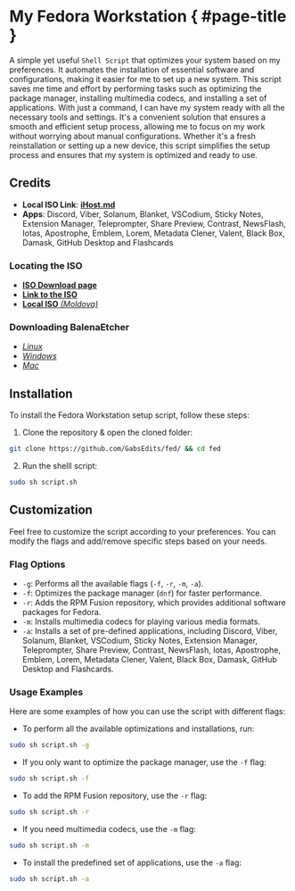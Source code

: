 # My Fedora Workstation { #page-title }

A simple yet useful `Shell Script` that optimizes your system based on my preferences. It automates the installation of essential software and configurations, making it easier for me to set up a new system. This script saves me time and effort by performing tasks such as optimizing the package manager, installing multimedia codecs, and installing a set of applications. With just a command, I can have my system ready with all the necessary tools and settings. It's a convenient solution that ensures a smooth and efficient setup process, allowing me to focus on my work without worrying about manual configurations. Whether it's a fresh reinstallation or setting up a new device, this script simplifies the setup process and ensures that my system is optimized and ready to use. 

## Credits

- **Local ISO Link**: [**iHost.md**](https://mirror.ihost.md/)
- **Apps**: Discord, Viber, Solanum, Blanket, VSCodium, Sticky Notes, Extension Manager, Teleprompter, Share Preview, Contrast, NewsFlash, Iotas, Apostrophe, Emblem, Lorem, Metadata Clener, Valent, Black Box, Damask, GitHub Desktop and Flashcards

### Locating the ISO

<section id="cards">

- [**ISO Download page**](https://fedoraproject.org/workstation/download/)
- [**Link to the ISO**](https://download.fedoraproject.org/pub/fedora/linux/releases/39/Workstation/x86_64/iso/Fedora-Workstation-Live-x86_64-39-1.5.iso)
- [**Local ISO** *(Moldova)*](https://mirror.ihost.md/fedora/releases/39/Workstation/x86_64/iso/Fedora-Workstation-Live-x86_64-39-1.5.iso)

### Downloading BalenaEtcher 

- [*Linux*](https://github.com/balena-io/etcher/releases/download/v1.18.11/balenaEtcher-1.18.11-x64.AppImage)
- [*Windows*](https://github.com/balena-io/etcher/releases/download/v1.18.11/balenaEtcher-Setup-1.18.11.exe)
- [*Mac*](https://github.com/balena-io/etcher/releases/download/v1.18.11/balenaEtcher-1.18.11.dmg)

</section>

## Installation

To install the Fedora Workstation setup script, follow these steps:

1. Clone the repository & open the cloned folder:
```sh
git clone https://github.com/GabsEdits/fed/ && cd fed
```
2. Run the shelll script:
```sh
sudo sh script.sh
```

## Customization

Feel free to customize the script according to your preferences. You can modify the flags and add/remove specific steps based on your needs.

### Flag Options

- `-g`: Performs all the available flags (`-f`, `-r`, `-m`, `-a`).
- `-f`: Optimizes the package manager (`dnf`) for faster performance.
- `-r`: Adds the RPM Fusion repository, which provides additional software packages for Fedora.
- `-m`: Installs multimedia codecs for playing various media formats.
- `-a`: Installs a set of pre-defined applications, including Discord, Viber, Solanum, Blanket, VSCodium, Sticky Notes, Extension Manager, Teleprompter, Share Preview, Contrast, NewsFlash, Iotas, Apostrophe, Emblem, Lorem, Metadata Clener, Valent, Black Box, Damask, GitHub Desktop and Flashcards.

### Usage Examples

Here are some examples of how you can use the script with different flags:

- To perform all the available optimizations and installations, run:
   
```sh
sudo sh script.sh -g
```

- If you only want to optimize the package manager, use the `-f` flag:
 ```sh
sudo sh script.sh -f
```

- To add the RPM Fusion repository, use the `-r` flag:
```sh
sudo sh script.sh -r
```

- If you need multimedia codecs, use the `-m` flag:
```sh
sudo sh script.sh -m
```

- To install the predefined set of applications, use the `-a` flag:
```sh
sudo sh script.sh -a
```